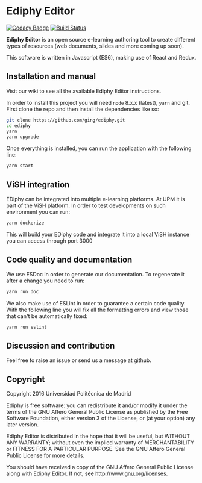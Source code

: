 # Ediphy Editor

[![Codacy Badge](https://api.codacy.com/project/badge/Grade/0264bdcdcdae4a198b59a57ca82168fa)](https://app.codacy.com/app/sonsoleslp/ediphy?utm_source=github.com&utm_medium=referral&utm_content=ging/ediphy&utm_campaign=Badge_Grade_Dashboard)
[![Build Status](https://travis-ci.org/ging/ediphy.svg?branch=master)](https://travis-ci.org/ging/ediphy)

**Ediphy Editor** is an open source e-learning authoring tool to create different types of resources (web documents, slides and more coming up soon).

This software is written in Javascript (ES6), making use of React and Redux.

## Installation and manual

Visit our wiki to see all the available Ediphy Editor instructions.

In order to install this project you will need `node` 8.x.x (latest), `yarn` and git.
First clone the repo and then install the dependencies like so:

```bash
git clone https://github.com/ging/ediphy.git
cd ediphy
yarn
yarn upgrade

```

Once everything is installed, you can run the application with the following line:

```bash
yarn start
```

## ViSH integration

EDiphy can be integrated into multiple e-learning platforms. At UPM it is part of the ViSH platform. In order to test developments on such environment you can run:

```bash
yarn dockerize
```

This will build your EDiphy code and integrate it into a local ViSH instance you can access through port 3000

## Code quality and documentation

We use ESDoc in order to generate our documentation.
To regenerate it after a change you need to run:

```bash
yarn run doc
```

We also make use of ESLint in order to guarantee a certain code quality. With the following line you will fix all the formatting errors and view those that can't be automatically fixed:

```bash
yarn run eslint
```

## Discussion and contribution

Feel free to raise an issue or send us a message at github.

## Copyright

Copyright 2016 Universidad Politécnica de Madrid

Ediphy is free software: you can redistribute it and/or modify it under the terms of the GNU Affero General Public License as published by the Free Software Foundation, either version 3 of the License, or (at your option) any later version.

Ediphy Editor is distributed in the hope that it will be useful, but WITHOUT ANY WARRANTY; without even the implied warranty of MERCHANTABILITY or FITNESS FOR A PARTICULAR PURPOSE. See the GNU Affero General Public License for more details.

You should have received a copy of the GNU Affero General Public License along with Ediphy Editor. If not, see <http://www.gnu.org/licenses>.